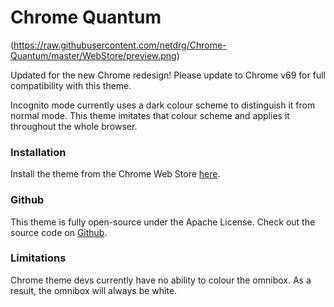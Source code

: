 # Chrome Quantum
(https://raw.githubusercontent.com/netdrg/Chrome-Quantum/master/WebStore/preview.png)

Updated for the new Chrome redesign! Please update to Chrome v69 for full compatibility with this theme. 

Incognito mode currently uses a dark colour scheme to distinguish it from normal mode. This theme imitates that colour scheme and applies it throughout the whole browser.

### Installation
Install the theme from the Chrome Web Store [here](https://chrome.google.com/webstore/detail/ihgkmcigjabddhkckiglfinbaibdlhkl).

### Github
This theme is fully open-source under the Apache License. Check out the source code on [Github](https://github.com/netdrg/Chrome-Theme-DarkBlue/).

### Limitations
Chrome theme devs currently have no ability to colour the omnibox. As a result, the omnibox will always be white.
